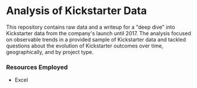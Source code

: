 # Analysis of Kickstarter Data

This repository contains raw data and a writeup for a "deep dive" into Kickstarter data from the company's launch until 2017. The analysis focused on observable trends in a provided sample of Kickstarter data and tackled questions about the evolution of Kickstarter outcomes over time, geographically, and by project type. 

### Resources Employed
* Excel
